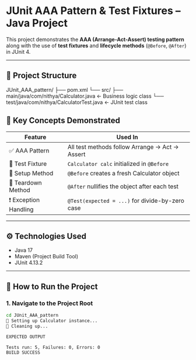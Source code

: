 # JUnit AAA Pattern & Test Fixtures – Java Project

This project demonstrates the **AAA (Arrange-Act-Assert) testing pattern** along with the use of **test fixtures** and **lifecycle methods** (`@Before`, `@After`) in JUnit 4.

---

## 📁 Project Structure

JUnit_AAA_pattern/
├── pom.xml
└── src/
├── main/java/com/nithya/Calculator.java ← Business logic class
└── test/java/com/nithya/CalculatorTest.java ← JUnit test class


## 🧠 Key Concepts Demonstrated

| Feature                | Used In                                 |
|------------------------|------------------------------------------|
| ✅ AAA Pattern          | All test methods follow Arrange → Act → Assert |
| 🔧 Test Fixture         | `Calculator calc` initialized in `@Before`  |
| 🧪 Setup Method         | `@Before` creates a fresh Calculator object |
| 🧹 Teardown Method      | `@After` nullifies the object after each test |
| ❗ Exception Handling   | `@Test(expected = ...)` for divide-by-zero case |

---

## ⚙️ Technologies Used
- Java 17
- Maven (Project Build Tool)
- JUnit 4.13.2

---

## 🚀 How to Run the Project

### 1. Navigate to the Project Root
```bash
cd JUnit_AAA_pattern
🔧 Setting up Calculator instance...
🧼 Cleaning up...

EXPECTED OUTPUT

Tests run: 5, Failures: 0, Errors: 0
BUILD SUCCESS
